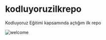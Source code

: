 # kodluyoruzilkrepo
Kodluyoruz Eğitimi kapsamında açtığım ilk repo

![welcome](https://images.unsplash.com/photo-1460467820054-c87ab43e9b59?ixlib=rb-1.2.1&ixid=MnwxMjA3fDB8MHxwaG90by1wYWdlfHx8fGVufDB8fHx8&auto=format&fit=crop&w=1367&q=80)
